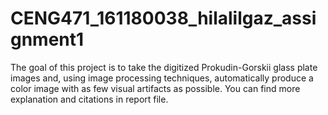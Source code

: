 # CENG471_161180038_hilalilgaz_assignment1
 The goal of this project is to take the digitized Prokudin-Gorskii glass plate images and, using image processing techniques, automatically produce a color image with as few visual artifacts as possible. You can find more explanation and citations in report file.
